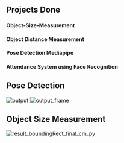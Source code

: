 ## Projects Done

#### Object-Size-Measurement
#### Object Distance Measurement
#### Pose Detection Mediapipe
#### Attendance System using Face Recognition


## Pose Detection
![output](https://user-images.githubusercontent.com/17081707/183121273-b0e5e014-8158-43df-b40c-a63b0b5479e9.gif)
![output_frame](https://user-images.githubusercontent.com/17081707/183386110-9ed86657-7467-49f3-94c8-f06112bf9ab2.gif)



## Object Size Measurement
![result_boundingRect_final_cm_py](https://user-images.githubusercontent.com/17081707/183383387-44f99266-fef3-4362-807f-1d631b1c6e10.jpg)
